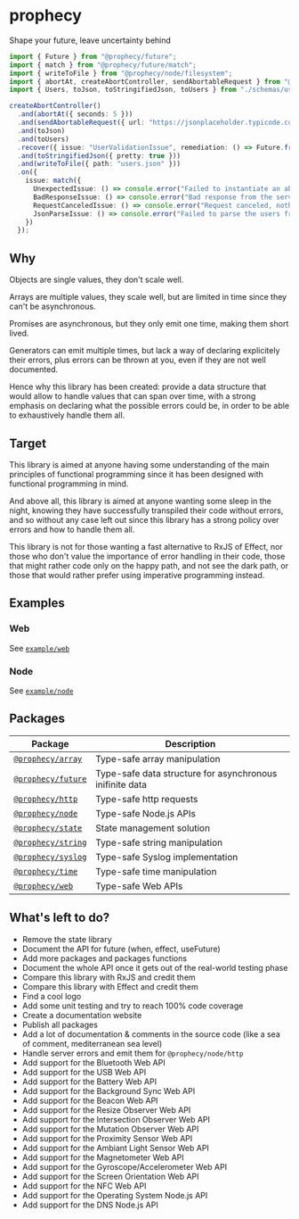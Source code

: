 # prophecy

Shape your future, leave uncertainty behind

```typescript
import { Future } from "@prophecy/future";
import { match } from "@prophecy/future/match";
import { writeToFile } from "@prophecy/node/filesystem";
import { abortAt, createAbortController, sendAbortableRequest } from "@prophecy/http";
import { Users, toJson, toStringifiedJson, toUsers } from "./schemas/users";

createAbortController()
  .and(abortAt({ seconds: 5 }))
  .and(sendAbortableRequest({ url: "https://jsonplaceholder.typicode.com/users" }))
  .and(toJson)
  .and(toUsers)
  .recover({ issue: "UserValidationIssue", remediation: () => Future.from<Users>((onValue) => onValue([])) })
  .and(toStringifiedJson({ pretty: true }))
  .and(writeToFile({ path: "users.json" }))
  .on({
    issue: match({
      UnexpectedIssue: () => console.error("Failed to instantiate an abort controller"),
      BadResponseIssue: () => console.error("Bad response from the server."),
      RequestCanceledIssue: () => console.error("Request canceled, nothing to do."),
      JsonParseIssue: () => console.error("Failed to parse the users from the response."),
    })
  });
```

## Why

Objects are single values, they don't scale well.

Arrays are multiple values, they scale well, but are limited in time since they can't be asynchronous.

Promises are asynchronous, but they only emit one time, making them short lived.

Generators can emit multiple times, but lack a way of declaring explicitely their errors, plus errors can be thrown at you, even if they are not well documented.

Hence why this library has been created: provide a data structure that would allow to handle values that can span over time, with a strong emphasis on declaring what the possible errors could be, in order to be able to exhaustively handle them all.

## Target

This library is aimed at anyone having some understanding of the main principles of functional programming since it has been designed with functional programming in mind.

And above all, this library is aimed at anyone wanting some sleep in the night, knowing they have successfully transpiled their code without errors, and so without any case left out since this library has a strong policy over errors and how to handle them all.

This library is not for those wanting a fast alternative to RxJS of Effect, nor those who don't value the importance of error handling in their code, those that might rather code only on the happy path, and not see the dark path, or those that would rather prefer using imperative programming instead.

## Examples

### Web

See [`example/web`](./example/web)

### Node

See [`example/node`](./example/node)

## Packages

Package | Description
---|---
[`@prophecy/array`](./packages/array) | Type-safe array manipulation
[`@prophecy/future`](./packages/future) | Type-safe data structure for asynchronous inifinite data
[`@prophecy/http`](./packages/http) | Type-safe http requests
[`@prophecy/node`](./packages/node) | Type-safe Node.js APIs
[`@prophecy/state`](./packages/state) | State management solution
[`@prophecy/string`](./packages/string) | Type-safe string manipulation
[`@prophecy/syslog`](./packages/syslog) | Type-safe Syslog implementation
[`@prophecy/time`](./packages/time) | Type-safe time manipulation
[`@prophecy/web`](./packages/web) | Type-safe Web APIs

## What's left to do?

- Remove the state library
- Document the API for future (when, effect, useFuture)
- Add more packages and packages functions
- Document the whole API once it gets out of the real-world testing phase
- Compare this library with RxJS and credit them
- Compare this library with Effect and credit them
- Find a cool logo
- Add some unit testing and try to reach 100% code coverage
- Create a documentation website
- Publish all packages
- Add a lot of documentation & comments in the source code (like a sea of comment, mediterranean sea level)
- Handle server errors and emit them for `@prophecy/node/http`
- Add support for the Bluetooth Web API
- Add support for the USB Web API
- Add support for the Battery Web API
- Add support for the Background Sync Web API
- Add support for the Beacon Web API
- Add support for the Resize Observer Web API
- Add support for the Intersection Observer Web API
- Add support for the Mutation Observer Web API
- Add support for the Proximity Sensor Web API
- Add support for the Ambiant Light Sensor Web API
- Add support for the Magnetometer Web API
- Add support for the Gyroscope/Accelerometer Web API
- Add support for the Screen Orientation Web API
- Add support for the NFC Web API
- Add support for the Operating System Node.js API
- Add support for the DNS Node.js API